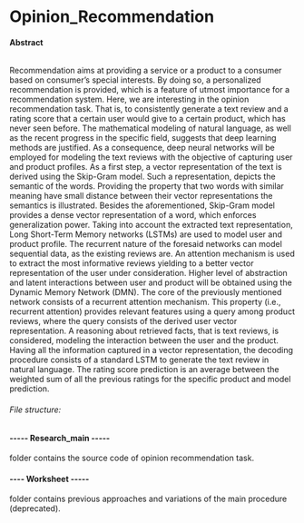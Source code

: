 # Opinion_Recommendation

#### Abstract

###### 
Recommendation aims at providing a service or a product to a consumer based on consumer’s special interests. By doing so, a personalized recommendation is provided, which is a feature of utmost importance for a recommendation system. Here, we are interesting in the opinion recommendation task. That is, to consistently generate a text review and a rating score that a certain user would give to a certain product, which has never seen before. The mathematical modeling of natural language, as well as the recent progress in the specific field, suggests that deep learning methods are justified. As a consequence, deep neural networks will be employed for modeling the text reviews with the objective of capturing user and product profiles. As a first step, a vector representation of the text is derived using the Skip-Gram model. Such a representation, depicts the semantic of the words. Providing the property that two words with similar meaning have small distance between their vector representations the semantics is illustrated. Besides the aforementioned, Skip-Gram model provides a dense vector representation of a word, which enforces generalization power. Taking into account the extracted text representation, Long Short-Term Memory networks (LSTMs) are used to model user and product profile. The recurrent nature of the foresaid networks can model sequential data, as the existing reviews are. An attention mechanism is used to extract the most informative reviews yielding to a better vector representation of the user under consideration. Higher level of abstraction and latent interactions between user and product will be obtained using the Dynamic Memory Network (DMN). The core of the previously mentioned network consists of a recurrent attention mechanism. This property (i.e., recurrent attention) provides relevant features using a query
among product reviews, where the query consists of the derived user vector representation. A reasoning about retrieved facts, that is text reviews, is considered, modeling the interaction between the user and the product. Having all the information captured in a vector representation, the decoding procedure consists of a standard LSTM to generate the text review in natural language. The rating score prediction is an average between the weighted sum of all the previous ratings for the specific product and model prediction.


###### File structure:
#### ----- Research_main -----
folder contains the source code of opinion recommendation task.

#### ---- Worksheet -----
folder contains previous approaches and variations of the main procedure (deprecated).
